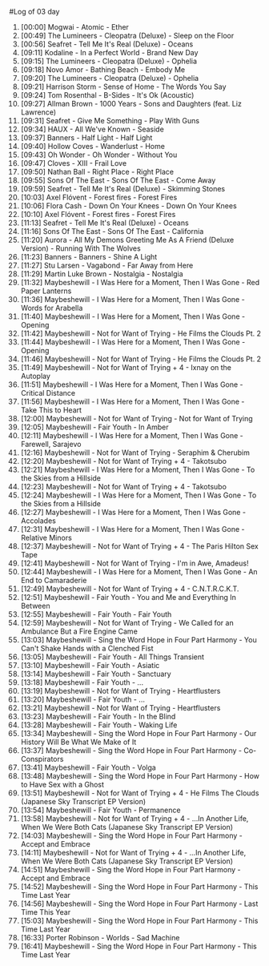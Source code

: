 #Log of 03 day

1. [00:00] Mogwai - Atomic - Ether
1. [00:49] The Lumineers - Cleopatra (Deluxe) - Sleep on the Floor
1. [00:56] Seafret - Tell Me It's Real (Deluxe) - Oceans
1. [09:11] Kodaline - In a Perfect World - Brand New Day
1. [09:15] The Lumineers - Cleopatra (Deluxe) - Ophelia
1. [09:18] Novo Amor - Bathing Beach - Embody Me
1. [09:20] The Lumineers - Cleopatra (Deluxe) - Ophelia
1. [09:21] Harrison Storm - Sense of Home - The Words You Say
1. [09:24] Tom Rosenthal - B-Sides - It's Ok (Acoustic)
1. [09:27] Allman Brown - 1000 Years - Sons and Daughters (feat. Liz Lawrence)
1. [09:31] Seafret - Give Me Something - Play With Guns
1. [09:34] HAUX - All We've Known - Seaside
1. [09:37] Banners - Half Light - Half Light
1. [09:40] Hollow Coves - Wanderlust - Home
1. [09:43] Oh Wonder - Oh Wonder - Without You
1. [09:47] Cloves - XIII - Frail Love
1. [09:50] Nathan Ball - Right Place - Right Place
1. [09:55] Sons Of The East - Sons Of The East - Come Away
1. [09:59] Seafret - Tell Me It's Real (Deluxe) - Skimming Stones
1. [10:03] Axel Flóvent - Forest fires - Forest Fires
1. [10:06] Flora Cash - Down On Your Knees - Down On Your Knees
1. [10:10] Axel Flóvent - Forest fires - Forest Fires
1. [11:13] Seafret - Tell Me It's Real (Deluxe) - Oceans
1. [11:16] Sons Of The East - Sons Of The East - California
1. [11:20] Aurora - All My Demons Greeting Me As A Friend (Deluxe Version) - Running With The Wolves
1. [11:23] Banners - Banners - Shine A Light
1. [11:27] Stu Larsen - Vagabond - Far Away from Here
1. [11:29] Martin Luke Brown - Nostalgia - Nostalgia
1. [11:32] Maybeshewill - I Was Here for a Moment, Then I Was Gone - Red Paper Lanterns
1. [11:36] Maybeshewill - I Was Here for a Moment, Then I Was Gone - Words for Arabella
1. [11:40] Maybeshewill - I Was Here for a Moment, Then I Was Gone - Opening
1. [11:42] Maybeshewill - Not for Want of Trying - He Films the Clouds Pt. 2
1. [11:44] Maybeshewill - I Was Here for a Moment, Then I Was Gone - Opening
1. [11:46] Maybeshewill - Not for Want of Trying - He Films the Clouds Pt. 2
1. [11:49] Maybeshewill - Not for Want of Trying + 4 - Ixnay on the Autoplay
1. [11:51] Maybeshewill - I Was Here for a Moment, Then I Was Gone - Critical Distance
1. [11:56] Maybeshewill - I Was Here for a Moment, Then I Was Gone - Take This to Heart
1. [12:00] Maybeshewill - Not for Want of Trying - Not for Want of Trying
1. [12:05] Maybeshewill - Fair Youth - In Amber
1. [12:11] Maybeshewill - I Was Here for a Moment, Then I Was Gone - Farewell, Sarajevo
1. [12:16] Maybeshewill - Not for Want of Trying - Seraphim & Cherubim
1. [12:20] Maybeshewill - Not for Want of Trying + 4 - Takotsubo
1. [12:21] Maybeshewill - I Was Here for a Moment, Then I Was Gone - To the Skies from a Hillside
1. [12:23] Maybeshewill - Not for Want of Trying + 4 - Takotsubo
1. [12:24] Maybeshewill - I Was Here for a Moment, Then I Was Gone - To the Skies from a Hillside
1. [12:27] Maybeshewill - I Was Here for a Moment, Then I Was Gone - Accolades
1. [12:31] Maybeshewill - I Was Here for a Moment, Then I Was Gone - Relative Minors
1. [12:37] Maybeshewill - Not for Want of Trying + 4 - The Paris Hilton Sex Tape
1. [12:41] Maybeshewill - Not for Want of Trying - I'm in Awe, Amadeus!
1. [12:44] Maybeshewill - I Was Here for a Moment, Then I Was Gone - An End to Camaraderie
1. [12:49] Maybeshewill - Not for Want of Trying + 4 - C.N.T.R.C.K.T.
1. [12:51] Maybeshewill - Fair Youth - You and Me and Everything In Between
1. [12:55] Maybeshewill - Fair Youth - Fair Youth
1. [12:59] Maybeshewill - Not for Want of Trying - We Called for an Ambulance But a Fire Engine Came
1. [13:03] Maybeshewill - Sing the Word Hope in Four Part Harmony - You Can't Shake Hands with a Clenched Fist
1. [13:05] Maybeshewill - Fair Youth - All Things Transient
1. [13:10] Maybeshewill - Fair Youth - Asiatic
1. [13:14] Maybeshewill - Fair Youth - Sanctuary
1. [13:18] Maybeshewill - Fair Youth - ...
1. [13:19] Maybeshewill - Not for Want of Trying - Heartflusters
1. [13:20] Maybeshewill - Fair Youth - ...
1. [13:21] Maybeshewill - Not for Want of Trying - Heartflusters
1. [13:23] Maybeshewill - Fair Youth - In the Blind
1. [13:28] Maybeshewill - Fair Youth - Waking Life
1. [13:34] Maybeshewill - Sing the Word Hope in Four Part Harmony - Our History Will Be What We Make of It
1. [13:37] Maybeshewill - Sing the Word Hope in Four Part Harmony - Co-Conspirators
1. [13:41] Maybeshewill - Fair Youth - Volga
1. [13:48] Maybeshewill - Sing the Word Hope in Four Part Harmony - How to Have Sex with a Ghost
1. [13:51] Maybeshewill - Not for Want of Trying + 4 - He Films The Clouds (Japanese Sky Transcript EP Version)
1. [13:54] Maybeshewill - Fair Youth - Permanence
1. [13:58] Maybeshewill - Not for Want of Trying + 4 - ...In Another Life, When We Were Both Cats (Japanese Sky Transcript EP Version)
1. [14:03] Maybeshewill - Sing the Word Hope in Four Part Harmony - Accept and Embrace
1. [14:11] Maybeshewill - Not for Want of Trying + 4 - ...In Another Life, When We Were Both Cats (Japanese Sky Transcript EP Version)
1. [14:51] Maybeshewill - Sing the Word Hope in Four Part Harmony - Accept and Embrace
1. [14:52] Maybeshewill - Sing the Word Hope in Four Part Harmony - This Time Last Year
1. [14:56] Maybeshewill - Sing the Word Hope in Four Part Harmony - Last Time This Year
1. [15:03] Maybeshewill - Sing the Word Hope in Four Part Harmony - This Time Last Year
1. [16:33] Porter Robinson - Worlds - Sad Machine
1. [16:41] Maybeshewill - Sing the Word Hope in Four Part Harmony - This Time Last Year
